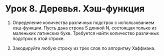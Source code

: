 # Урок 8. Деревья. Хэш-функция

1. Определение количества различных подстрок с использованием хэш-функции. Пусть дана строка S длиной N, состоящая только из маленьких латинских букв. Требуется найти количество различных подстрок в этой строке.

2. Закодируйте любую строку из трех слов по алгоритму Хаффмана.